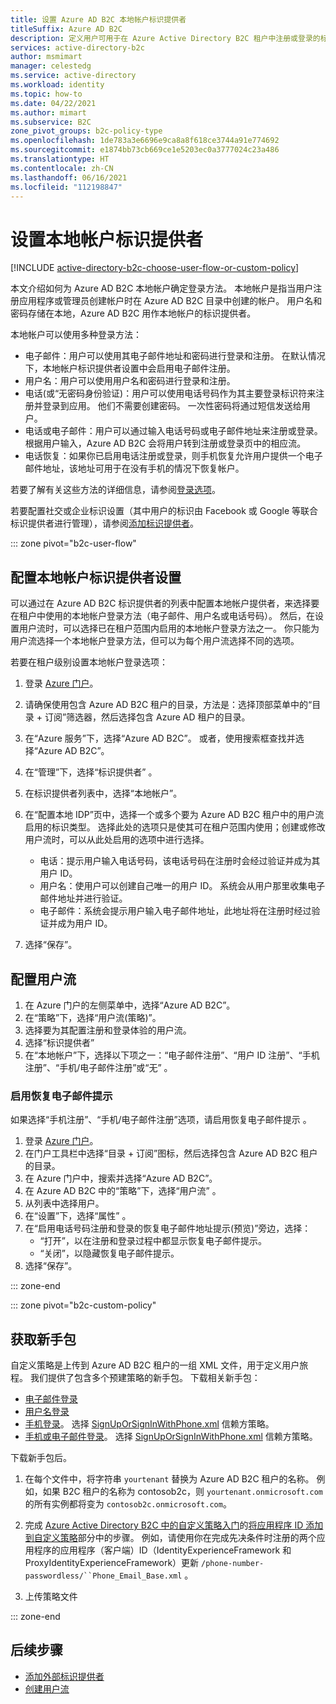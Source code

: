 ```yaml
---
title: 设置 Azure AD B2C 本地帐户标识提供者
titleSuffix: Azure AD B2C
description: 定义用户可用于在 Azure Active Directory B2C 租户中注册或登录的标识类型（电子邮件、用户名和电话号码）。
services: active-directory-b2c
author: msmimart
manager: celestedg
ms.service: active-directory
ms.workload: identity
ms.topic: how-to
ms.date: 04/22/2021
ms.author: mimart
ms.subservice: B2C
zone_pivot_groups: b2c-policy-type
ms.openlocfilehash: 1de783a3e6696e9ca8a8f618ce3744a91e774692
ms.sourcegitcommit: e1874bb73cb669ce1e5203ec0a3777024c23a486
ms.translationtype: HT
ms.contentlocale: zh-CN
ms.lasthandoff: 06/16/2021
ms.locfileid: "112198847"
---
```

# <a name="set-up-the-local-account-identity-provider"></a>设置本地帐户标识提供者

[!INCLUDE [active-directory-b2c-choose-user-flow-or-custom-policy](../../includes/active-directory-b2c-choose-user-flow-or-custom-policy.md)]

本文介绍如何为 Azure AD B2C 本地帐户确定登录方法。 本地帐户是指当用户注册应用程序或管理员创建帐户时在 Azure AD B2C 目录中创建的帐户。 用户名和密码存储在本地，Azure AD B2C 用作本地帐户的标识提供者。

本地帐户可以使用多种登录方法：

- 电子邮件：用户可以使用其电子邮件地址和密码进行登录和注册。 在默认情况下，本地帐户标识提供者设置中会启用电子邮件注册。
- 用户名：用户可以使用用户名和密码进行登录和注册。
- 电话(或“无密码身份验证)：用户可以使用电话号码作为其主要登录标识符来注册并登录到应用。 他们不需要创建密码。 一次性密码将通过短信发送给用户。
- 电话或电子邮件：用户可以通过输入电话号码或电子邮件地址来注册或登录。 根据用户输入，Azure AD B2C 会将用户转到注册或登录页中的相应流。
- 电话恢复：如果你已启用电话注册或登录，则手机恢复允许用户提供一个电子邮件地址，该地址可用于在没有手机的情况下恢复帐户。

若要了解有关这些方法的详细信息，请参阅[登录选项](sign-in-options.md)。 

若要配置社交或企业标识设置（其中用户的标识由 Facebook 或 Google 等联合标识提供者进行管理），请参阅[添加标识提供者](add-identity-provider.md)。

::: zone pivot="b2c-user-flow"

## <a name="configure-local-account-identity-provider-settings"></a>配置本地帐户标识提供者设置


可以通过在 Azure AD B2C 标识提供者的列表中配置本地帐户提供者，来选择要在租户中使用的本地帐户登录方法（电子邮件、用户名或电话号码）。 然后，在设置用户流时，可以选择已在租户范围内启用的本地帐户登录方法之一。 你只能为用户流选择一个本地帐户登录方法，但可以为每个用户流选择不同的选项。

若要在租户级别设置本地帐户登录选项： 

1. 登录 [Azure 门户](https://portal.azure.com)。
1. 请确保使用包含 Azure AD B2C 租户的目录，方法是：选择顶部菜单中的“目录 + 订阅”筛选器，然后选择包含 Azure AD 租户的目录。
1. 在“Azure 服务”下，选择“Azure AD B2C”。 或者，使用搜索框查找并选择“Azure AD B2C”。
1. 在“管理”下，选择“标识提供者” 。
1. 在标识提供者列表中，选择“本地帐户”。
1. 在“配置本地 IDP”页中，选择一个或多个要为 Azure AD B2C 租户中的用户流启用的标识类型。 选择此处的选项只是使其可在租户范围内使用；创建或修改用户流时，可以从此处启用的选项中进行选择。

   - 电话：提示用户输入电话号码，该电话号码在注册时会经过验证并成为其用户 ID。
   - 用户名：使用户可以创建自己唯一的用户 ID。 系统会从用户那里收集电子邮件地址并进行验证。
   - 电子邮件：系统会提示用户输入电子邮件地址，此地址将在注册时经过验证并成为用户 ID。
1. 选择“保存”。

## <a name="configure-your-user-flow"></a>配置用户流

1. 在 Azure 门户的左侧菜单中，选择“Azure AD B2C”。
1. 在“策略”下，选择“用户流(策略)”。 
1. 选择要为其配置注册和登录体验的用户流。
1. 选择“标识提供者”
1. 在“本地帐户”下，选择以下项之一：“电子邮件注册”、“用户 ID 注册”、“手机注册”、“手机/电子邮件注册”或“无”     。

### <a name="enable-the-recovery-email-prompt"></a>启用恢复电子邮件提示

如果选择“手机注册”、“手机/电子邮件注册”选项，请启用恢复电子邮件提示 。

1. 登录 [Azure 门户](https://portal.azure.com)。
1. 在门户工具栏中选择“目录 + 订阅”图标，然后选择包含 Azure AD B2C 租户的目录。
1. 在 Azure 门户中，搜索并选择“Azure AD B2C”。
1. 在 Azure AD B2C 中的“策略”下，选择“用户流” 。
1. 从列表中选择用户。
1. 在“设置”下，选择“属性”   。
1. 在“启用电话号码注册和登录的恢复电子邮件地址提示(预览)”旁边，选择：
   - “打开”，以在注册和登录过程中都显示恢复电子邮件提示。
   - “关闭”，以隐藏恢复电子邮件提示。
1. 选择“保存”。

::: zone-end

::: zone pivot="b2c-custom-policy"

## <a name="get-the-starter-pack"></a>获取新手包

自定义策略是上传到 Azure AD B2C 租户的一组 XML 文件，用于定义用户旅程。 我们提供了包含多个预建策略的新手包。 下载相关新手包： 

- [电子邮件登录](https://github.com/Azure-Samples/active-directory-b2c-custom-policy-starterpack/tree/master/SocialAndLocalAccounts)
- [用户名登录](https://github.com/azure-ad-b2c/samples/tree/master/policies/username-signup-or-signin)
- [手机登录](https://github.com/Azure-Samples/active-directory-b2c-custom-policy-starterpack/tree/master/scenarios/phone-number-passwordless)。 选择 [SignUpOrSignInWithPhone.xml](https://github.com/Azure-Samples/active-directory-b2c-custom-policy-starterpack/blob/master/scenarios/phone-number-passwordless/SignUpOrSignInWithPhone.xml) 信赖方策略。 
- [手机或电子邮件登录](https://github.com/Azure-Samples/active-directory-b2c-custom-policy-starterpack/tree/master/scenarios/phone-number-passwordless)。 选择 [SignUpOrSignInWithPhone.xml](https://github.com/Azure-Samples/active-directory-b2c-custom-policy-starterpack/blob/master/scenarios/phone-number-passwordless/SignUpOrSignInWithPhoneOrEmail.xml) 信赖方策略。

下载新手包后。

1. 在每个文件中，将字符串 `yourtenant` 替换为 Azure AD B2C 租户的名称。 例如，如果 B2C 租户的名称为 contosob2c，则 `yourtenant.onmicrosoft.com` 的所有实例都将变为 `contosob2c.onmicrosoft.com`。

1. 完成 [Azure Active Directory B2C 中的自定义策略入门](tutorial-create-user-flows.md?pivots=b2c-custom-policy)的[将应用程序 ID 添加到自定义策略](tutorial-create-user-flows.md?pivots=b2c-custom-policy#add-application-ids-to-the-custom-policy)部分中的步骤。 例如，请使用你在完成先决条件时注册的两个应用程序的应用程序（客户端）ID（IdentityExperienceFramework 和 ProxyIdentityExperienceFramework）更新 `/phone-number-passwordless/``Phone_Email_Base.xml`  。
1. 上传策略文件

::: zone-end

## <a name="next-steps"></a>后续步骤

- [添加外部标识提供者](add-identity-provider.md)
- [创建用户流](tutorial-create-user-flows.md)
